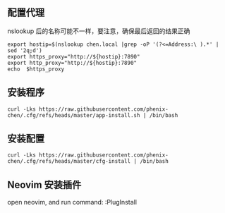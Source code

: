 
## 配置代理

nslookup 后的名称可能不一样，要注意，确保最后返回的结果正确
```
export hostip=$(nslookup chen.local |grep -oP '(?<=Address:\ ).*' | sed '2q;d')
export https_proxy="http://${hostip}:7890"
export http_proxy="http://${hostip}:7890"
echo  $https_proxy
```

## 安装程序

```
curl -Lks https://raw.githubusercontent.com/phenix-chen/.cfg/refs/heads/master/app-install.sh | /bin/bash
```

## 安装配置
```
curl -Lks https://raw.githubusercontent.com/phenix-chen/.cfg/refs/heads/master/cfg-install | /bin/bash
```

## Neovim 安装插件
open neovim, and run command: :PlugInstall